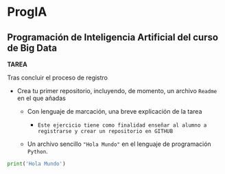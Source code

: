 # ProgIA

## Programación de Inteligencia Artificial del curso de Big Data

**TAREA**

Tras concluir el proceso de registro

* Crea tu primer repositorio, incluyendo, de momento, un archivo ``Readme`` en el que añadas

  * Con lenguaje de marcación, una breve explicación de la tarea
  
    * ``Este ejercicio tiene como finalidad enseñar al alumno a registrarse y crear un repositorio en GITHUB``  

  * Un archivo sencillo ``"Hola Mundo"`` en el lenguaje de programación ``Python``.  

```python
print('Hola Mundo')
```
